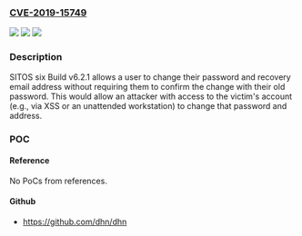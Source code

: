 ### [CVE-2019-15749](https://cve.mitre.org/cgi-bin/cvename.cgi?name=CVE-2019-15749)
![](https://img.shields.io/static/v1?label=Product&message=n%2Fa&color=blue)
![](https://img.shields.io/static/v1?label=Version&message=n%2Fa&color=blue)
![](https://img.shields.io/static/v1?label=Vulnerability&message=n%2Fa&color=brighgreen)

### Description

SITOS six Build v6.2.1 allows a user to change their password and recovery email address without requiring them to confirm the change with their old password. This would allow an attacker with access to the victim's account (e.g., via XSS or an unattended workstation) to change that password and address.

### POC

#### Reference
No PoCs from references.

#### Github
- https://github.com/dhn/dhn

